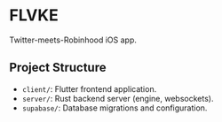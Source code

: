 # FLVKE

Twitter-meets-Robinhood iOS app.

## Project Structure

- `client/`: Flutter frontend application.
- `server/`: Rust backend server (engine, websockets).
- `supabase/`: Database migrations and configuration.
